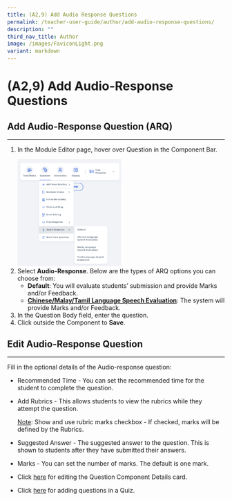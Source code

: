 ```yaml
---
title: (A2,9) Add Audio Response Questions
permalink: /teacher-user-guide/author/add-audio-response-questions/
description: ""
third_nav_title: Author
image: /images/FaviconLight.png
variant: markdown
---
```

<h1 id="add-audio-response-questions">(A2,9) Add Audio-Response Questions</h1>
<h2 id="-add-audio-response-question-arq-">Add Audio-Response Question (ARQ)</h2>
<hr>
<ol>
<li><p>In the Module Editor page, hover over Question in the Component Bar.</p>
<img style="width: 50%;" src="/images/2Teacher/AU-AddARQ1.png">
</li>
<li>Select <strong>Audio-Response</strong>. Below are the types of ARQ options you can choose from:<ul>
	<li><b>Default</b>: You will evaluate students’ submission and provide Marks and/or Feedback.</li>
	<li><b><a target="_blank" href="/teacher-user-guide/author/speech-evaluation/">Chinese/Malay/Tamil Language Speech Evaluation</a></b>: The system will provide Marks and/or Feedback.</li>
</ul>
</li>
<li>In the Question Body field, enter the question.</li>
<li>Click outside the Component to <strong>Save</strong>.</li>
</ol>
<h2 id="-edit-audio-response-question-">Edit Audio-Response Question</h2>
<hr>
<p>Fill in the optional details of the Audio-response question:</p>
<ul>
<li>Recommended Time - You can set the recommended time for the student to complete the question.</li>
<li><p>Add Rubrics - This allows students to view the rubrics while they attempt the question.</p>
	<p><u>Note</u>: Show and use rubric marks checkbox - If checked, marks will be defined by the Rubrics.</p>
</li>
<li><p>Suggested Answer - The suggested answer to the question. This is shown to students after they have submitted their answers.</p>
</li>
<li><p>Marks - You can set the number of marks. The default is one mark.</p>
</li>
<li><p>Click <a target="_blank" href="/teacher-user-guide/author/edit-detail-cards/">here</a> for editing the Question Component Details card.</p>
</li>
<li>Click <a target="_blank" href="/teacher-user-guide/assess/edit-quizzes/">here</a> for adding questions in a Quiz.</li>
</ul>